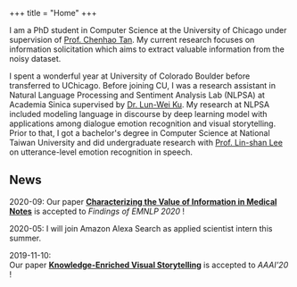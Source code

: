 +++
title = "Home"
+++

I am a PhD student in Computer Science at the University of Chicago under supervision of [Prof. Chenhao Tan](https://chenhaot.com). My current research focuses on information solicitation which aims to extract valuable information from the noisy dataset.

I spent a wonderful year at University of Colorado Boulder before transferred to UChicago. 
Before joining CU, I was a research assistant in Natural Language Processing and Sentiment Analysis Lab (NLPSA) at Academia Sinica supervised by [Dr. Lun-Wei Ku](https://www.iis.sinica.edu.tw/pages/lwku/). 
My research at NLPSA included modeling language in discourse by deep learning model with applications among dialogue emotion recognition and visual storytelling. 
Prior to that, I got a bachelor's degree in Computer Science at National Taiwan University and did undergraduate research with [Prof. Lin-shan Lee](http://speech.ee.ntu.edu.tw/previous_version/lslNew.htm) on utterance-level emotion recognition in speech.

## News
2020-09: Our paper [**Characterizing the Value of Information in Medical Notes**](https://arxiv.org/pdf/2010.03574.pdf) is accepted to *Findings of EMNLP 2020* !

2020-05: I will join Amazon Alexa Search as applied scientist intern this summer.

2019-11-10:  
Our paper [**Knowledge-Enriched Visual Storytelling**](https://arxiv.org/abs/1912.01496) is accepted to *AAAI'20* !